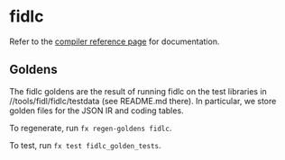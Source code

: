 # fidlc

Refer to the [compiler
reference page](https://fuchsia.dev/fuchsia-src/development/languages/fidl/reference/compiler#compiler_internals) for
documentation.

## Goldens

The fidlc goldens are the result of running fidlc on the test libraries in
//tools/fidl/fidlc/testdata (see README.md there). In particular, we store
golden files for the JSON IR and coding tables.

To regenerate, run `fx regen-goldens fidlc`.

To test, run `fx test fidlc_golden_tests`.
